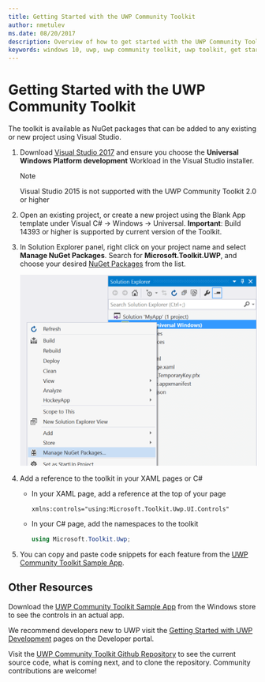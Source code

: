 ```yaml
---
title: Getting Started with the UWP Community Toolkit
author: nmetulev
ms.date: 08/20/2017
description: Overview of how to get started with the UWP Community Toolkit to build amazing UWP apps
keywords: windows 10, uwp, uwp community toolkit, uwp toolkit, get started, visual studio
---
```


# Getting Started with the UWP Community Toolkit

The toolkit is available as NuGet packages that can be added to any existing or new project using Visual Studio.

1. Download [Visual Studio 2017](https://developer.microsoft.com/en-us/windows/downloads) and ensure you choose the **Universal Windows Platform development** Workload in the Visual Studio installer.

    > [!NOTE]
    Visual Studio 2015 is not supported with the UWP Community Toolkit 2.0 or higher

2. Open an existing project, or create a new project using the Blank App template under Visual C# -> Windows -> Universal.  **Important**:  Build 14393 or higher is supported by current version of the Toolkit.   

3. In Solution Explorer panel, right click on your project name and select **Manage NuGet Packages**. Search for **Microsoft.Toolkit.UWP**, and choose your desired [NuGet Packages](Nuget-Packages.md) from the list.

    ![NuGet Packages](resources/images/ManageNugetPackages.png "Manage NuGet Packages Image")

4. Add a reference to the toolkit in your XAML pages or C#

    * In your XAML page, add a reference at the top of your page

        ```xaml
        xmlns:controls="using:Microsoft.Toolkit.Uwp.UI.Controls"
        ```

    * In your C# page, add the namespaces to the toolkit

        ```c#
        using Microsoft.Toolkit.Uwp;
        ```


5. You can copy and paste code snippets for each feature from the [UWP Community Toolkit Sample App](http://aka.ms/uwptoolkitapp). 

## Other Resources 

Download the [UWP Community Toolkit Sample App](http://aka.ms/uwptoolkitapp) from the Windows store to see the controls in an actual app.

We recommend developers new to UWP visit the [Getting Started with UWP Development](https://developer.microsoft.com/en-us/windows/getstarted) pages on the Developer portal. 

Visit the [UWP Community Toolkit Github Repository](http://aka.ms/uwptoolkit) to see the current source code, what is coming next, and to clone the repository.  Community contributions are welcome!


